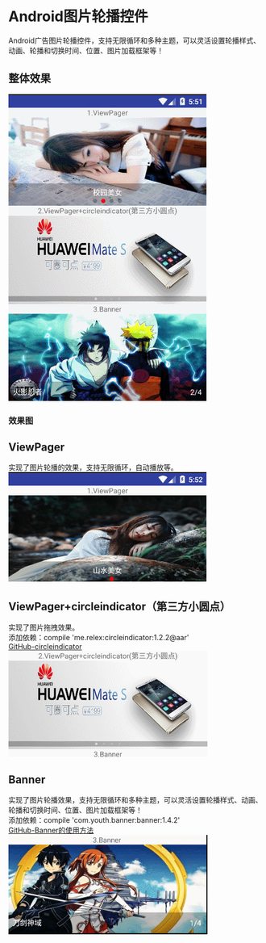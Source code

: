 # Android图片轮播控件
Android广告图片轮播控件，支持无限循环和多种主题，可以灵活设置轮播样式、动画、轮播和切换时间、位置、图片加载框架等！
## 整体效果
![img](https://github.com/ljrRookie/BannerDemo/blob/master/gif/GIF.gif)<br>
### 效果图
## ViewPager
实现了图片轮播的效果，支持无限循环，自动播放等。<br>
![img](https://github.com/ljrRookie/BannerDemo/blob/master/gif/1.gif)<br>
## ViewPager+circleindicator（第三方小圆点）
实现了图片拖拽效果。<br>
添加依赖：compile 'me.relex:circleindicator:1.2.2@aar'<br>
[GitHub-circleindicator](https://github.com/ongakuer/CircleIndicator)<br>
![img](https://github.com/ljrRookie/BannerDemo/blob/master/gif/2.gif)<br>
## Banner
实现了图片轮播效果，支持无限循环和多种主题，可以灵活设置轮播样式、动画、轮播和切换时间、位置、图片加载框架等！<br>
添加依赖：compile 'com.youth.banner:banner:1.4.2'<br>
[GitHub-Banner的使用方法](https://github.com/ljrRookie/banner)<br>
![img](https://github.com/ljrRookie/BannerDemo/blob/master/gif/3.gif)<br>
